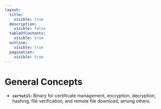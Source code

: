 ```yaml
---
layout:
  title:
    visible: true
  description:
    visible: false
  tableOfContents:
    visible: true
  outline:
    visible: true
  pagination:
    visible: true
---
```


# General Concepts

* **`certutil`:** Binary for certificate management, encryption, decryption, hashing, file verification, and remote file download, among others.
